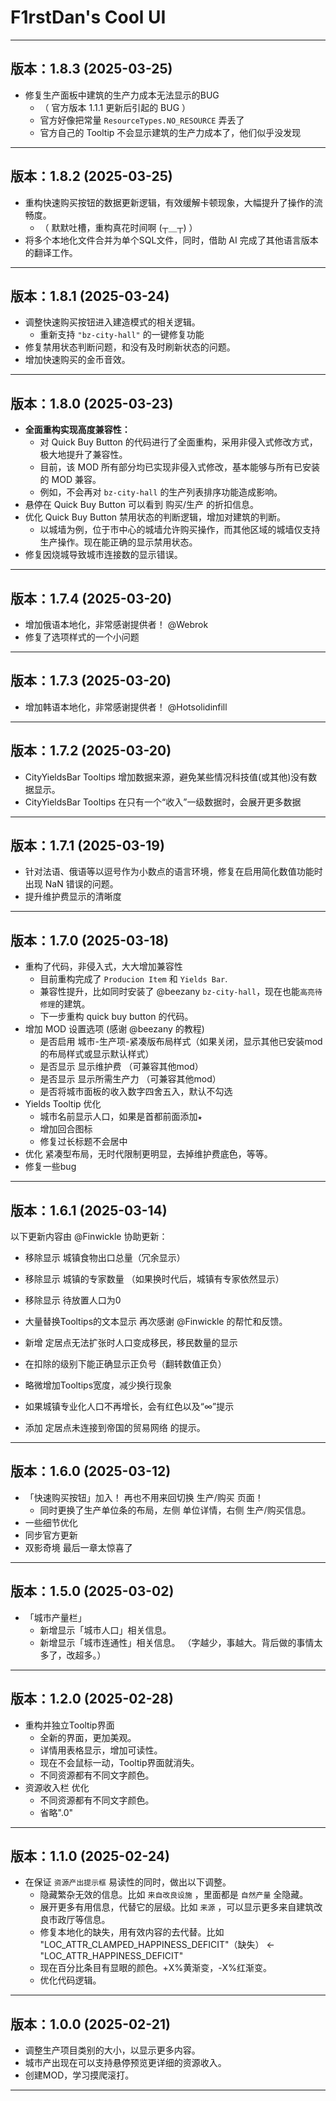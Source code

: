 # F1rstDan's Cool UI
---------------
## 版本：1.8.3 (2025-03-25)
- 修复生产面板中建筑的生产力成本无法显示的BUG
    - （ 官方版本 1.1.1 更新后引起的 BUG ）
    - 官方好像把常量 `ResourceTypes.NO_RESOURCE` 弄丢了
    - 官方自己的 Tooltip 不会显示建筑的生产力成本了，他们似乎没发现
---------------
## 版本：1.8.2 (2025-03-25)
- 重构快速购买按钮的数据更新逻辑，有效缓解卡顿现象，大幅提升了操作的流畅度。
  - （ 默默吐槽，重构真花时间啊 (┬＿┬) ）
- 将多个本地化文件合并为单个SQL文件，同时，借助 AI 完成了其他语言版本的翻译工作。
---------------
## 版本：1.8.1 (2025-03-24)
- 调整快速购买按钮进入建造模式的相关逻辑。
  - 重新支持 `"bz-city-hall"` 的一键修复功能
- 修复禁用状态判断问题，和没有及时刷新状态的问题。
- 增加快速购买的金币音效。
---------------
## 版本：1.8.0 (2025-03-23)
- **全面重构实现高度兼容性：**
  - 对 Quick Buy Button 的代码进行了全面重构，采用非侵入式修改方式，极大地提升了兼容性。
  - 目前，该 MOD 所有部分均已实现非侵入式修改，基本能够与所有已安装的 MOD 兼容。
  - 例如，不会再对 `bz-city-hall` 的生产列表排序功能造成影响。
- 悬停在 Quick Buy Button 可以看到 购买/生产 的折扣信息。
- 优化 Quick Buy Button 禁用状态的判断逻辑，增加对建筑的判断。
  - 以城墙为例，位于市中心的城墙允许购买操作，而其他区域的城墙仅支持生产操作。现在能正确的显示禁用状态。
- 修复因烧城导致城市连接数的显示错误。
---------------
## 版本：1.7.4 (2025-03-20)
- 增加俄语本地化，非常感谢提供者！ @Webrok
- 修复了选项样式的一个小问题
---------------
## 版本：1.7.3 (2025-03-20)
- 增加韩语本地化，非常感谢提供者！ @Hotsolidinfill
---------------
## 版本：1.7.2 (2025-03-20)
- CityYieldsBar Tooltips 增加数据来源，避免某些情况科技值(或其他)没有数据显示。
- CityYieldsBar Tooltips 在只有一个“收入”一级数据时，会展开更多数据
---------------
## 版本：1.7.1 (2025-03-19)
- 针对法语、俄语等以逗号作为小数点的语言环境，修复在启用简化数值功能时出现 NaN 错误的问题。
- 提升维护费显示的清晰度
---------------
## 版本：1.7.0 (2025-03-18)
- 重构了代码，非侵入式，大大增加兼容性
  - 目前重构完成了 `Producion Item` 和 `Yields Bar`.
  - 兼容性提升，比如同时安装了 @beezany `bz-city-hall`，现在也能`高亮待修理`的建筑。
  - 下一步重构 quick buy button 的代码。
- 增加 MOD 设置选项 (感谢 @beezany 的教程)
  - 是否启用 城市-生产项-紧凑版布局样式（如果关闭，显示其他已安装mod的布局样式或显示默认样式）
  - 是否显示 显示维护费 （可兼容其他mod）
  - 是否显示 显示所需生产力 （可兼容其他mod）
  - 是否将城市面板的收入数字四舍五入，默认不勾选
- Yields Tooltip 优化
  - 城市名前显示人口，如果是首都前面添加`★`
  - 增加回合图标
  - 修复过长标题不会居中
- 优化 紧凑型布局，无时代限制更明显，去掉维护费底色，等等。
- 修复一些bug
---------------
## 版本：1.6.1 (2025-03-14)
以下更新内容由 @Finwickle 协助更新：
- 移除显示 城镇食物出口总量（冗余显示）
- 移除显示 城镇的专家数量 （如果换时代后，城镇有专家依然显示）
- 移除显示 待放置人口为0
- 大量替换Tooltips的文本显示
再次感谢 @Finwickle 的帮忙和反馈。

- 新增 定居点无法扩张时人口变成移民，移民数量的显示
- 在扣除的级别下能正确显示正负号（翻转数值正负）
- 略微增加Tooltips宽度，减少换行现象
- 如果城镇专业化人口不再增长，会有红色以及“∞”提示
- 添加 定居点未连接到帝国的贸易网络 的提示。
---------------
## 版本：1.6.0 (2025-03-12)
  - 「快速购买按钮」加入！
  再也不用来回切换 生产/购买 页面！
      - 同时更换了生产单位条的布局，左侧 单位详情，右侧 生产/购买信息。
  - 一些细节优化
  - 同步官方更新
  - 双影奇境 最后一章太惊喜了
---------------
## 版本：1.5.0 (2025-03-02)
  - 「城市产量栏」
    - 新增显示「城市人口」相关信息。
    - 新增显示「城市连通性」相关信息。
（字越少，事越大。背后做的事情太多了，改超多。）

---------------
## 版本：1.2.0 (2025-02-28)
 - 重构并独立Tooltip界面
    - 全新的界面，更加美观。
    - 详情用表格显示，增加可读性。
    - 现在不会鼠标一动，Tooltip界面就消失。
    - 不同资源都有不同文字颜色。
 - 资源收入栏 优化
    - 不同资源都有不同文字颜色。
    - 省略".0"

---------------
## 版本：1.1.0 (2025-02-24)
 - 在保证 `资源产出提示框` 易读性的同时，做出以下调整。
    - 隐藏繁杂无效的信息。比如 `来自改良设施` ，里面都是 `自然产量` 全隐藏。
    - 展开更多有用信息，代替它的层级。比如 `来源` ，可以显示更多来自建筑改良市政厅等信息。
    - 修复本地化的缺失，用有效内容的去代替。比如 "LOC_ATTR_CLAMPED_HAPPINESS_DEFICIT"（缺失） <- "LOC_ATTR_HAPPINESS_DEFICIT"
    - 现在百分比条目有显眼的颜色。+X%黄渐变，-X%红渐变。
    - 优化代码逻辑。

---------------
## 版本：1.0.0 (2025-02-21)
 - 调整生产项目类别的大小，以显示更多内容。
 - 城市产出现在可以支持悬停预览更详细的资源收入。
 - 创建MOD，学习摸爬滚打。
---------------